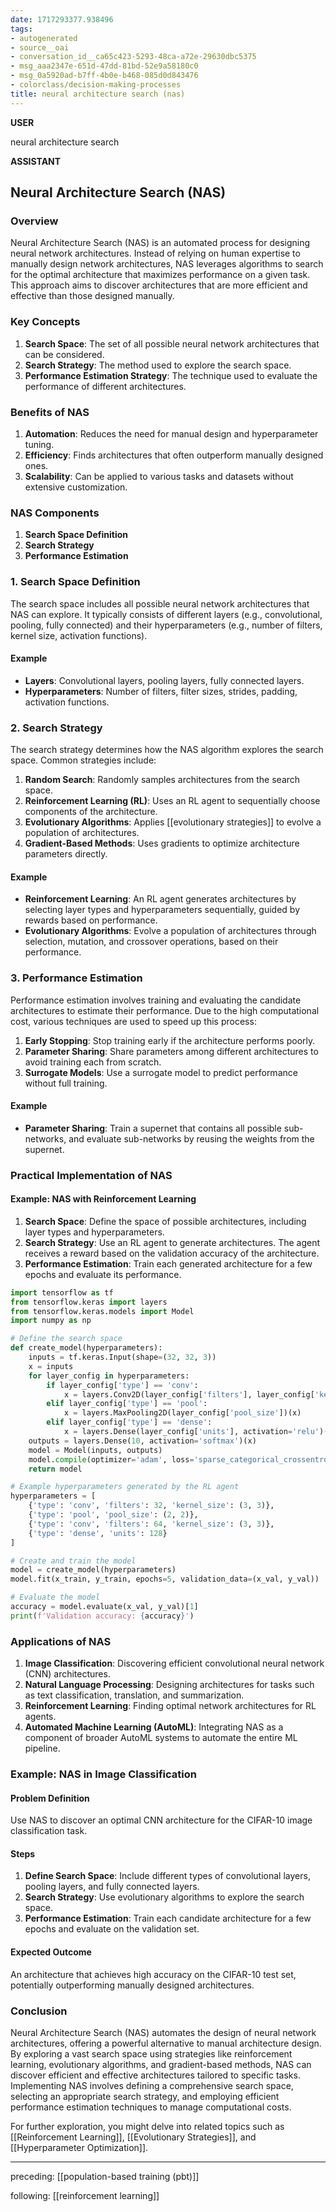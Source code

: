 ```yaml
---
date: 1717293377.938496
tags:
- autogenerated
- source__oai
- conversation_id__ca65c423-5293-48ca-a72e-29630dbc5375
- msg_aaa2347e-651d-47dd-81bd-52e9a58180c0
- msg_0a5920ad-b7ff-4b0e-b468-085d0d843476
- colorclass/decision-making-processes
title: neural architecture search (nas)
---
```


**USER**

neural architecture search


**ASSISTANT**

## Neural Architecture Search (NAS)

### Overview

Neural Architecture Search (NAS) is an automated process for designing neural network architectures. Instead of relying on human expertise to manually design network architectures, NAS leverages algorithms to search for the optimal architecture that maximizes performance on a given task. This approach aims to discover architectures that are more efficient and effective than those designed manually.

### Key Concepts

1. **Search Space**: The set of all possible neural network architectures that can be considered.
2. **Search Strategy**: The method used to explore the search space.
3. **Performance Estimation Strategy**: The technique used to evaluate the performance of different architectures.

### Benefits of NAS

1. **Automation**: Reduces the need for manual design and hyperparameter tuning.
2. **Efficiency**: Finds architectures that often outperform manually designed ones.
3. **Scalability**: Can be applied to various tasks and datasets without extensive customization.

### NAS Components

1. **Search Space Definition**
2. **Search Strategy**
3. **Performance Estimation**

### 1. Search Space Definition

The search space includes all possible neural network architectures that NAS can explore. It typically consists of different layers (e.g., convolutional, pooling, fully connected) and their hyperparameters (e.g., number of filters, kernel size, activation functions).

#### Example

- **Layers**: Convolutional layers, pooling layers, fully connected layers.
- **Hyperparameters**: Number of filters, filter sizes, strides, padding, activation functions.

### 2. Search Strategy

The search strategy determines how the NAS algorithm explores the search space. Common strategies include:

1. **Random Search**: Randomly samples architectures from the search space.
2. **Reinforcement Learning (RL)**: Uses an RL agent to sequentially choose components of the architecture.
3. **Evolutionary Algorithms**: Applies [[evolutionary strategies]] to evolve a population of architectures.
4. **Gradient-Based Methods**: Uses gradients to optimize architecture parameters directly.

#### Example

- **Reinforcement Learning**: An RL agent generates architectures by selecting layer types and hyperparameters sequentially, guided by rewards based on performance.
- **Evolutionary Algorithms**: Evolve a population of architectures through selection, mutation, and crossover operations, based on their performance.

### 3. Performance Estimation

Performance estimation involves training and evaluating the candidate architectures to estimate their performance. Due to the high computational cost, various techniques are used to speed up this process:

1. **Early Stopping**: Stop training early if the architecture performs poorly.
2. **Parameter Sharing**: Share parameters among different architectures to avoid training each from scratch.
3. **Surrogate Models**: Use a surrogate model to predict performance without full training.

#### Example

- **Parameter Sharing**: Train a supernet that contains all possible sub-networks, and evaluate sub-networks by reusing the weights from the supernet.

### Practical Implementation of NAS

#### Example: NAS with Reinforcement Learning

1. **Search Space**: Define the space of possible architectures, including layer types and hyperparameters.
2. **Search Strategy**: Use an RL agent to generate architectures. The agent receives a reward based on the validation accuracy of the architecture.
3. **Performance Estimation**: Train each generated architecture for a few epochs and evaluate its performance.

```python
import tensorflow as tf
from tensorflow.keras import layers
from tensorflow.keras.models import Model
import numpy as np

# Define the search space
def create_model(hyperparameters):
    inputs = tf.keras.Input(shape=(32, 32, 3))
    x = inputs
    for layer_config in hyperparameters:
        if layer_config['type'] == 'conv':
            x = layers.Conv2D(layer_config['filters'], layer_config['kernel_size'], activation='relu')(x)
        elif layer_config['type'] == 'pool':
            x = layers.MaxPooling2D(layer_config['pool_size'])(x)
        elif layer_config['type'] == 'dense':
            x = layers.Dense(layer_config['units'], activation='relu')(x)
    outputs = layers.Dense(10, activation='softmax')(x)
    model = Model(inputs, outputs)
    model.compile(optimizer='adam', loss='sparse_categorical_crossentropy', metrics=['accuracy'])
    return model

# Example hyperparameters generated by the RL agent
hyperparameters = [
    {'type': 'conv', 'filters': 32, 'kernel_size': (3, 3)},
    {'type': 'pool', 'pool_size': (2, 2)},
    {'type': 'conv', 'filters': 64, 'kernel_size': (3, 3)},
    {'type': 'dense', 'units': 128}
]

# Create and train the model
model = create_model(hyperparameters)
model.fit(x_train, y_train, epochs=5, validation_data=(x_val, y_val))

# Evaluate the model
accuracy = model.evaluate(x_val, y_val)[1]
print(f'Validation accuracy: {accuracy}')
```

### Applications of NAS

1. **Image Classification**: Discovering efficient convolutional neural network (CNN) architectures.
2. **Natural Language Processing**: Designing architectures for tasks such as text classification, translation, and summarization.
3. **Reinforcement Learning**: Finding optimal network architectures for RL agents.
4. **Automated Machine Learning (AutoML)**: Integrating NAS as a component of broader AutoML systems to automate the entire ML pipeline.

### Example: NAS in Image Classification

#### Problem Definition

Use NAS to discover an optimal CNN architecture for the CIFAR-10 image classification task.

#### Steps

1. **Define Search Space**: Include different types of convolutional layers, pooling layers, and fully connected layers.
2. **Search Strategy**: Use evolutionary algorithms to explore the search space.
3. **Performance Estimation**: Train each candidate architecture for a few epochs and evaluate on the validation set.

#### Expected Outcome

An architecture that achieves high accuracy on the CIFAR-10 test set, potentially outperforming manually designed architectures.

### Conclusion

Neural Architecture Search (NAS) automates the design of neural network architectures, offering a powerful alternative to manual architecture design. By exploring a vast search space using strategies like reinforcement learning, evolutionary algorithms, and gradient-based methods, NAS can discover efficient and effective architectures tailored to specific tasks. Implementing NAS involves defining a comprehensive search space, selecting an appropriate search strategy, and employing efficient performance estimation techniques to manage computational costs.

For further exploration, you might delve into related topics such as [[Reinforcement Learning]], [[Evolutionary Strategies]], and [[Hyperparameter Optimization]].


---

preceding: [[population-based training (pbt)]]  


following: [[reinforcement learning]]